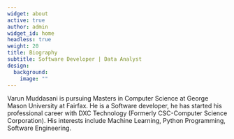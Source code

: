 ```yaml
---
widget: about
active: true
author: admin
widget_id: home
headless: true
weight: 20
title: Biography
subtitle: Software Developer | Data Analyst
design:
  background:
    image: ""
---
```

Varun Muddasani is pursuing Masters in Computer Science at George Mason University at Fairfax. He is a Software developer, he has started his professional career with DXC Technology (Formerly CSC-Computer Science Corporation). His interests include Machine Learning, Python Programming, Software Engineering.
